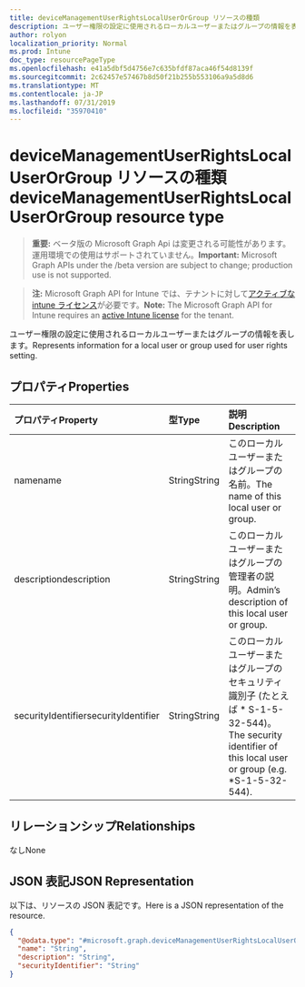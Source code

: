 ```yaml
---
title: deviceManagementUserRightsLocalUserOrGroup リソースの種類
description: ユーザー権限の設定に使用されるローカルユーザーまたはグループの情報を表します。
author: rolyon
localization_priority: Normal
ms.prod: Intune
doc_type: resourcePageType
ms.openlocfilehash: e41a5dbf5d4756e7c635bfdf87aca46f54d8139f
ms.sourcegitcommit: 2c62457e57467b8d50f21b255b553106a9a5d8d6
ms.translationtype: MT
ms.contentlocale: ja-JP
ms.lasthandoff: 07/31/2019
ms.locfileid: "35970410"
---
```

# <a name="devicemanagementuserrightslocaluserorgroup-resource-type"></a><span data-ttu-id="66c7e-103">deviceManagementUserRightsLocalUserOrGroup リソースの種類</span><span class="sxs-lookup"><span data-stu-id="66c7e-103">deviceManagementUserRightsLocalUserOrGroup resource type</span></span>

> <span data-ttu-id="66c7e-104">**重要:** ベータ版の Microsoft Graph Api は変更される可能性があります。運用環境での使用はサポートされていません。</span><span class="sxs-lookup"><span data-stu-id="66c7e-104">**Important:** Microsoft Graph APIs under the /beta version are subject to change; production use is not supported.</span></span>

> <span data-ttu-id="66c7e-105">**注:** Microsoft Graph API for Intune では、テナントに対して[アクティブな intune ライセンス](https://go.microsoft.com/fwlink/?linkid=839381)が必要です。</span><span class="sxs-lookup"><span data-stu-id="66c7e-105">**Note:** The Microsoft Graph API for Intune requires an [active Intune license](https://go.microsoft.com/fwlink/?linkid=839381) for the tenant.</span></span>

<span data-ttu-id="66c7e-106">ユーザー権限の設定に使用されるローカルユーザーまたはグループの情報を表します。</span><span class="sxs-lookup"><span data-stu-id="66c7e-106">Represents information for a local user or group used for user rights setting.</span></span>

## <a name="properties"></a><span data-ttu-id="66c7e-107">プロパティ</span><span class="sxs-lookup"><span data-stu-id="66c7e-107">Properties</span></span>
|<span data-ttu-id="66c7e-108">プロパティ</span><span class="sxs-lookup"><span data-stu-id="66c7e-108">Property</span></span>|<span data-ttu-id="66c7e-109">型</span><span class="sxs-lookup"><span data-stu-id="66c7e-109">Type</span></span>|<span data-ttu-id="66c7e-110">説明</span><span class="sxs-lookup"><span data-stu-id="66c7e-110">Description</span></span>|
|:---|:---|:---|
|<span data-ttu-id="66c7e-111">name</span><span class="sxs-lookup"><span data-stu-id="66c7e-111">name</span></span>|<span data-ttu-id="66c7e-112">String</span><span class="sxs-lookup"><span data-stu-id="66c7e-112">String</span></span>|<span data-ttu-id="66c7e-113">このローカルユーザーまたはグループの名前。</span><span class="sxs-lookup"><span data-stu-id="66c7e-113">The name of this local user or group.</span></span>|
|<span data-ttu-id="66c7e-114">description</span><span class="sxs-lookup"><span data-stu-id="66c7e-114">description</span></span>|<span data-ttu-id="66c7e-115">String</span><span class="sxs-lookup"><span data-stu-id="66c7e-115">String</span></span>|<span data-ttu-id="66c7e-116">このローカルユーザーまたはグループの管理者の説明。</span><span class="sxs-lookup"><span data-stu-id="66c7e-116">Admin’s description of this local user or group.</span></span>|
|<span data-ttu-id="66c7e-117">securityIdentifier</span><span class="sxs-lookup"><span data-stu-id="66c7e-117">securityIdentifier</span></span>|<span data-ttu-id="66c7e-118">String</span><span class="sxs-lookup"><span data-stu-id="66c7e-118">String</span></span>|<span data-ttu-id="66c7e-119">このローカルユーザーまたはグループのセキュリティ識別子 (たとえば \* S-1-5-32-544)。</span><span class="sxs-lookup"><span data-stu-id="66c7e-119">The security identifier of this local user or group (e.g. \*S-1-5-32-544).</span></span>|

## <a name="relationships"></a><span data-ttu-id="66c7e-120">リレーションシップ</span><span class="sxs-lookup"><span data-stu-id="66c7e-120">Relationships</span></span>
<span data-ttu-id="66c7e-121">なし</span><span class="sxs-lookup"><span data-stu-id="66c7e-121">None</span></span>

## <a name="json-representation"></a><span data-ttu-id="66c7e-122">JSON 表記</span><span class="sxs-lookup"><span data-stu-id="66c7e-122">JSON Representation</span></span>
<span data-ttu-id="66c7e-123">以下は、リソースの JSON 表記です。</span><span class="sxs-lookup"><span data-stu-id="66c7e-123">Here is a JSON representation of the resource.</span></span>
<!-- {
  "blockType": "resource",
  "@odata.type": "microsoft.graph.deviceManagementUserRightsLocalUserOrGroup"
}
-->
``` json
{
  "@odata.type": "#microsoft.graph.deviceManagementUserRightsLocalUserOrGroup",
  "name": "String",
  "description": "String",
  "securityIdentifier": "String"
}
```





